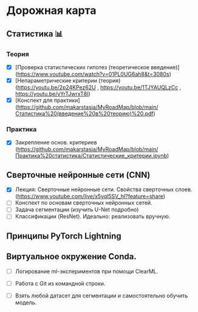 # Дорожная карта

## Статистика :bar_chart:

### Теория
- [x] [Проверка статистических гипотез (теоретическое введение)] (https://www.youtube.com/watch?v=01PL0UG6ah8&t=3080s)
- [x] [Непараметрические критерии (теория) (https://youtu.be/2p24KPez62U , https://youtu.be/1TJYAUQLzCc , https://youtu.be/vYrTJwrxT8I)
- [x] [Конспект для практики] (https://github.com/makarstasia/MyRoadMap/blob/main/Статистика%20(введение%20в%20теорию)%20.pdf)

### Практика
- [x] Закрепление основ. критериев (https://github.com/makarstasia/MyRoadMap/blob/main/Практика%20статистика/Статистические_критерии.ipynb)


## Сверточные нейронные сети (CNN)
- [x] Лекция: Сверточные нейронные сети. Свойства сверточных слоев. (https://www.youtube.com/live/x5yql5SV_hI?feature=share)
- [ ] Конспект по основам сверточных нейронных сетей. 
- [ ] Задача сегментации (изучить U-Net подробно)
- [ ] Классификации (ResNet). Идеально: реализовать вручную.

## Принципы PyTorch Lightning 

## Виртуальное окружение Conda. 
- [ ] Логирование ml-экспериментов при помощи ClearML.
- [ ] Работа с Git из командной строки. 

- [ ] Взять любой датасет для сегментации и самостоятельно обучить модель.

